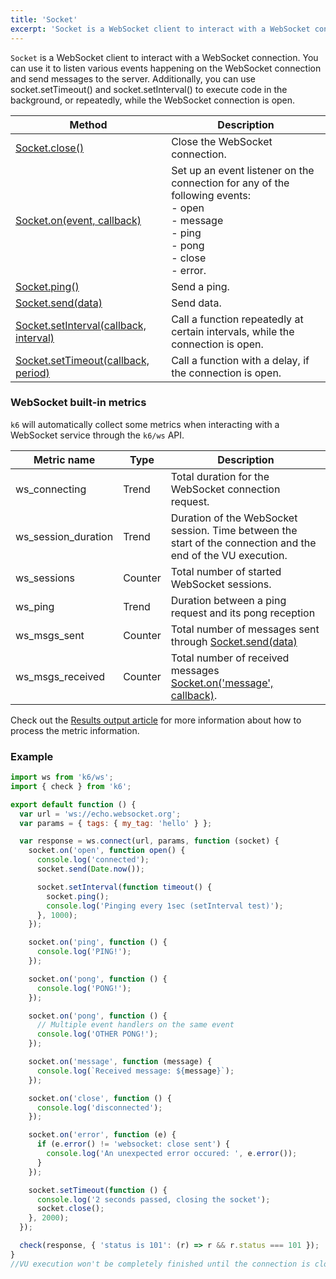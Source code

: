```yaml
---
title: 'Socket'
excerpt: 'Socket is a WebSocket client to interact with a WebSocket connection.'
---
```


`Socket` is a WebSocket client to interact with a WebSocket connection. You can use it to listen various events happening on the WebSocket connection and send messages to the server. Additionally, you can use socket.setTimeout() and socket.setInterval() to execute code in the background, or repeatedly, while the WebSocket connection is open.

| Method                                                                                                            | Description                                                                                                                                               |
| ----------------------------------------------------------------------------------------------------------------- | --------------------------------------------------------------------------------------------------------------------------------------------------------- |
| [Socket.close()](/javascript-api/v0.31/k6-ws/socket/socket-close)                                                 | Close the WebSocket connection.                                                                                                                           |
| [Socket.on(event, callback)](/javascript-api/v0.31/k6-ws/socket/socket-on-event-callback)                         | Set up an event listener on the connection for any of the following events:<br />- open<br />- message<br />- ping<br />- pong<br />- close<br />- error. |
| [Socket.ping()](/javascript-api/v0.31/k6-ws/socket/socket-ping)                                                   | Send a ping.                                                                                                                                              |
| [Socket.send(data)](/javascript-api/v0.31/k6-ws/socket/socket-send-data)                                          | Send data.                                                                                                                                                |
| [Socket.setInterval(callback, interval)](/javascript-api/v0.31/k6-ws/socket/socket-setinterval-callback-interval) | Call a function repeatedly at certain intervals, while the connection is open.                                                                            |
| [Socket.setTimeout(callback, period)](/javascript-api/v0.31/k6-ws/socket/socket-settimeout-callback-delay)        | Call a function with a delay, if the connection is open.                                                                                                  |

### WebSocket built-in metrics

`k6` will automatically collect some metrics when interacting with a WebSocket service through the `k6/ws` API.

| Metric name         | Type    | Description                                                                                                                      |
| ------------------- | ------- | -------------------------------------------------------------------------------------------------------------------------------- |
| ws_connecting       | Trend   | Total duration for the WebSocket connection request.                                                                             |
| ws_session_duration | Trend   | Duration of the WebSocket session. Time between the start of the connection and the end of the VU execution.                     |
| ws_sessions         | Counter | Total number of started WebSocket sessions.                                                                                      |
| ws_ping             | Trend   | Duration between a ping request and its pong reception                                                                           |
| ws_msgs_sent        | Counter | Total number of messages sent through [Socket.send(data)](/javascript-api/v0.31/k6-ws/socket/socket-send-data)                   |
| ws_msgs_received    | Counter | Total number of received messages [Socket.on('message', callback)](/javascript-api/v0.31/k6-ws/socket/socket-on-event-callback). |

Check out the [Results output article](/getting-started/results-output) for more information about how to process the metric information.

### Example

<CodeGroup labels={[]}>

```javascript
import ws from 'k6/ws';
import { check } from 'k6';

export default function () {
  var url = 'ws://echo.websocket.org';
  var params = { tags: { my_tag: 'hello' } };

  var response = ws.connect(url, params, function (socket) {
    socket.on('open', function open() {
      console.log('connected');
      socket.send(Date.now());

      socket.setInterval(function timeout() {
        socket.ping();
        console.log('Pinging every 1sec (setInterval test)');
      }, 1000);
    });

    socket.on('ping', function () {
      console.log('PING!');
    });

    socket.on('pong', function () {
      console.log('PONG!');
    });

    socket.on('pong', function () {
      // Multiple event handlers on the same event
      console.log('OTHER PONG!');
    });

    socket.on('message', function (message) {
      console.log(`Received message: ${message}`);
    });

    socket.on('close', function () {
      console.log('disconnected');
    });

    socket.on('error', function (e) {
      if (e.error() != 'websocket: close sent') {
        console.log('An unexpected error occured: ', e.error());
      }
    });

    socket.setTimeout(function () {
      console.log('2 seconds passed, closing the socket');
      socket.close();
    }, 2000);
  });

  check(response, { 'status is 101': (r) => r && r.status === 101 });
}
//VU execution won't be completely finished until the connection is closed.
```

</CodeGroup>
